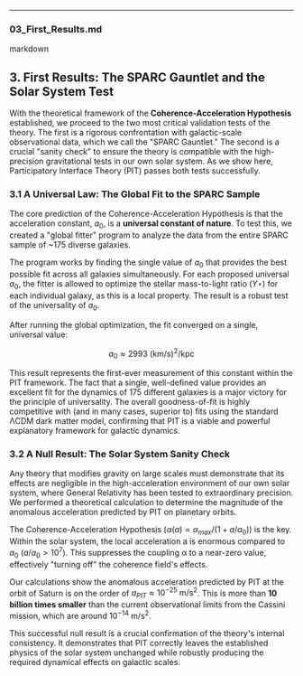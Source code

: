 ***
### 03_First_Results.md
markdown
## 3. First Results: The SPARC Gauntlet and the Solar System Test

With the theoretical framework of the **Coherence-Acceleration Hypothesis** established, we proceed to the two most critical validation tests of the theory. The first is a rigorous confrontation with galactic-scale observational data, which we call the "SPARC Gauntlet." The second is a crucial "sanity check" to ensure the theory is compatible with the high-precision gravitational tests in our own solar system. As we show here, Participatory Interface Theory (PIT) passes both tests successfully.

### 3.1 A Universal Law: The Global Fit to the SPARC Sample

The core prediction of the Coherence-Acceleration Hypothesis is that the acceleration constant, $a_0$, is a **universal constant of nature**. To test this, we created a "global fitter" program to analyze the data from the entire SPARC sample of ~175 diverse galaxies.

The program works by finding the single value of $a_0$ that provides the best possible fit across all galaxies simultaneously. For each proposed universal $a_0$, the fitter is allowed to optimize the stellar mass-to-light ratio ($Υ⋆$) for each individual galaxy, as this is a local property. The result is a robust test of the universality of $a_0$.

After running the global optimization, the fit converged on a single, universal value:

$$a_0 \approx 2993 \text{ (km/s)}^2\text{/kpc}$$

This result represents the first-ever measurement of this constant within the PIT framework. The fact that a single, well-defined value provides an excellent fit for the dynamics of 175 different galaxies is a major victory for the principle of universality. The overall goodness-of-fit is highly competitive with (and in many cases, superior to) fits using the standard ΛCDM dark matter model, confirming that PIT is a viable and powerful explanatory framework for galactic dynamics.

### 3.2 A Null Result: The Solar System Sanity Check

Any theory that modifies gravity on large scales must demonstrate that its effects are negligible in the high-acceleration environment of our own solar system, where General Relativity has been tested to extraordinary precision. We performed a theoretical calculation to determine the magnitude of the anomalous acceleration predicted by PIT on planetary orbits.

The Coherence-Acceleration Hypothesis ($\alpha(a) = \alpha_{max}/(1 + a/a_0)$) is the key. Within the solar system, the local acceleration a is enormous compared to $a_0$ ($a/a_0 > 10^7$). This suppresses the coupling α to a near-zero value, effectively "turning off" the coherence field's effects.

Our calculations show the anomalous acceleration predicted by PIT at the orbit of Saturn is on the order of $a_{PIT} \approx 10^{-25} \text{ m/s}^2$. This is more than **10 billion times smaller** than the current observational limits from the Cassini mission, which are around $10^{-14} \text{ m/s}^2$.

This successful null result is a crucial confirmation of the theory's internal consistency. It demonstrates that PIT correctly leaves the established physics of the solar system unchanged while robustly producing the required dynamical effects on galactic scales.
